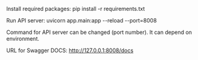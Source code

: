 Install required packages: 
pip install -r requirements.txt

Run API server: 
uvicorn app.main:app --reload --port=8008

Command for API server can be changed (port number). It can depend on environment. 

URL for Swagger DOCS: 
http://127.0.0.1:8008/docs
